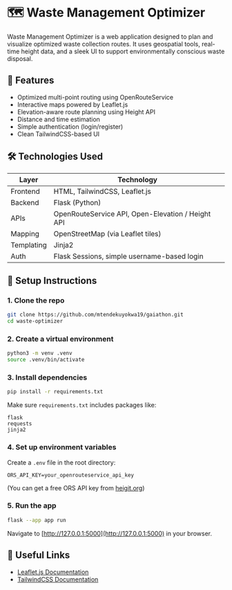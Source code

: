 # 🗺️ Waste Management Optimizer

Waste Management Optimizer is a web application designed to plan and visualize optimized waste collection routes. It uses geospatial tools, real-time height data, and a sleek UI to support environmentally conscious waste disposal.

## 🚀 Features

- Optimized multi-point routing using OpenRouteService
- Interactive maps powered by Leaflet.js
- Elevation-aware route planning using Height API
- Distance and time estimation
- Simple authentication (login/register)
- Clean TailwindCSS-based UI

## 🛠️ Technologies Used

| Layer      | Technology                                        |
| ---------- | ------------------------------------------------- |
| Frontend   | HTML, TailwindCSS, Leaflet.js                     |
| Backend    | Flask (Python)                                    |
| APIs       | OpenRouteService API, Open-Elevation / Height API |
| Mapping    | OpenStreetMap (via Leaflet tiles)                 |
| Templating | Jinja2                                            |
| Auth       | Flask Sessions, simple username-based login       |

## 🧰 Setup Instructions

### 1. Clone the repo

```bash
git clone https://github.com/mtendekuyokwa19/gaiathon.git
cd waste-optimizer
```

### 2. Create a virtual environment

```bash
python3 -m venv .venv
source .venv/bin/activate
```

### 3. Install dependencies

```bash
pip install -r requirements.txt
```

Make sure `requirements.txt` includes packages like:

```text
flask
requests
jinja2
```

### 4. Set up environment variables

Create a `.env` file in the root directory:

```env
ORS_API_KEY=your_openrouteservice_api_key
```

(You can get a free ORS API key from [heigit.org](https://heigit.org))

### 5. Run the app

```bash
flask --app app run
```

Navigate to [http://127.0.0.1:5000](http://127.0.0.1:5000) in your browser.

## 🔗 Useful Links

- [Leaflet.js Documentation](https://leafletjs.com/)
- [TailwindCSS Documentation](https://tailwindcss.com/docs)

